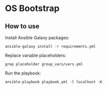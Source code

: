 # OS Bootstrap

## How to use

Install Ansible Galaxy packages:

    ansible-galaxy install -r requirements.yml

Replace variable placeholders:

    grep placeholder group_vars/vars.yml

Run the playbook:

    ansible-playbook playbook.yml -l localhost -K